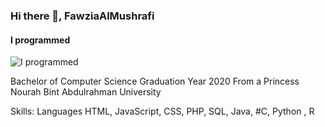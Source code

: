 ### Hi there 👋, FawziaAlMushrafi 
#### I programmed 
![I programmed ](https://previews.123rf.com/images/pratyaksa/pratyaksa1607/pratyaksa160700087/59777801-programming-or-coding-icon-programming-editor-symbol-.jpg)

Bachelor of Computer Science Graduation Year 2020 From a Princess Nourah Bint Abdulrahman University


Skills: Languages HTML, JavaScript, CSS, PHP, SQL, Java, #C, Python , R
